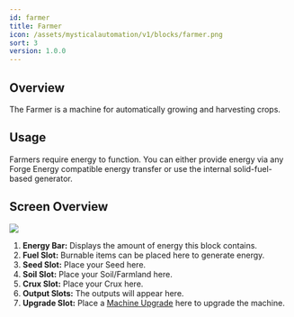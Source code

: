 ```yaml
---
id: farmer
title: Farmer
icon: /assets/mysticalautomation/v1/blocks/farmer.png
sort: 3
version: 1.0.0
---
```


## Overview

The Farmer is a machine for automatically growing and harvesting crops. 

## Usage

Farmers require energy to function. You can either provide energy via any Forge Energy compatible energy transfer or use the internal solid-fuel-based generator.

## Screen Overview

![](/assets/mysticalautomation/v1/screens/farmer_screen.png)

1. **Energy Bar:** Displays the amount of energy this block contains.
2. **Fuel Slot:** Burnable items can be placed here to generate energy.
3. **Seed Slot:** Place your Seed here.
4. **Soil Slot:** Place your Soil/Farmland here.
5. **Crux Slot:** Place your Crux here.
6. **Output Slots:** The outputs will appear here.
7. **Upgrade Slot:** Place a [Machine Upgrade](../../mysticalagriculture/items/machine-upgrades.md) here to upgrade the machine.
